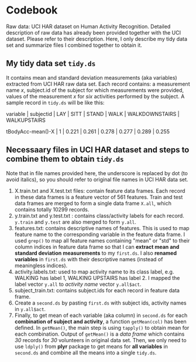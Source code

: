 # Codebook
Raw data: UCI HAR dataset on Human Activity Recognition.
Detailed description of raw data has already been provided together with the UCI dataset. Please refer to their description.
Here, I only describe my tidy data set and summarize files I combined together to obtain it.

## My tidy data set `tidy.ds`
It contains mean and standard deviation measurements (aka variables) extracted from UCI HAR raw data set. Each record contains: a measurement name _x_, subject.id of the subject for which measurements were provided, values of the measurement _x_ for _six_ activities performed by the subject. A sample record in `tidy.ds` will be like this:

variable			      | subjectid	| LAY		| SITT	| STAND	| WALK	| WALKDOWNSTAIRS	| WALKUPSTAIRS

tBodyAcc-mean()-X	  | 1			    | 0.221	| 0.261	| 0.278	| 0.277	| 0.289			      | 0.255

## Necessaary files in UCI HAR dataset and steps to combine them to obtain `tidy.ds`
Note that in file names provided here, the underscore is replaced by dot (to avoid italics), so you should refer to original file names in UCI HAR data set.

1. X.train.txt and X.test.txt files: contain feature data frames. Each record in these data frames  is a feature vector of 561 features. Train and test data frames are merged to form a single data frame `X.all`, which contains totally 10299 records.
2. y.train.txt and y.test.txt : contains class/activity labels for each record. `y.train` and `y.test` are also merged to form `y.all`.
2. features.txt: contains descriptive names of features. This is used to map feature name to the corresponding variable in the feature data frame. I used `grep()` to map all feature names containing "mean" or "std" to their column indices in feature data frame so that I can __extract mean and standard deviation measurements__ to my `first.ds`. I also __renamed variables__ in `first.ds` with their descriptive names (instead of meaningless indices).
3. activity.labels.txt: used to map activity name to its class label, e.g. WALKING has label 1, WALKING UPSTAIRS has label 2. I mapped the label vector `y.all` to _activity name_ vector `y.all$act`.
4. subject_train.txt: contains subject.ids for each record in feature data frame.
5. Create a `second.ds` by pasting `first.ds` with subject ids, activity names in `y.all$act`.
6. Finally, to get mean of each  variable (aka column) in `second.ds` for each __combination of subject and activity__, a function `getMean(col)` has been defined. In `getMean()`, the main step is using `tapply()` to obtain mean for each combination. Output of `getMean()` is a _data frame_ which contains _30_ records for _30_ volunteers in original data set.  Then, we only need to use `ldply()` from __plyr__ package to get means for __all variables__ in `second.ds` and combine all the means into a single `tidy.ds`.

